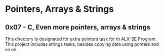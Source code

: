 # Pointers, Arrays & Strings
## 0x07 - C, Even more pointers, arrays & strings
This directory is designated for extra pointers task for th ALX-SE Program.<br>
This project includes strings tasks, besides copying data using ponters and so on.
